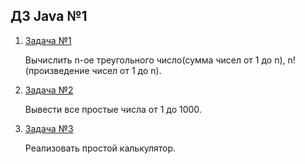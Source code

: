 ## ДЗ Java №1
1. [Задача №1](task1/src/Main.java)

    Вычислить n-ое треугольного число(сумма чисел от 1 до n), n! (произведение чисел от 1 до n).

2. [Задача №2](task2/src/Main.java )

    Вывести все простые числа от 1 до 1000.

3. [Задача №3](task3/src/Main.java )

    Реализовать простой калькулятор.
